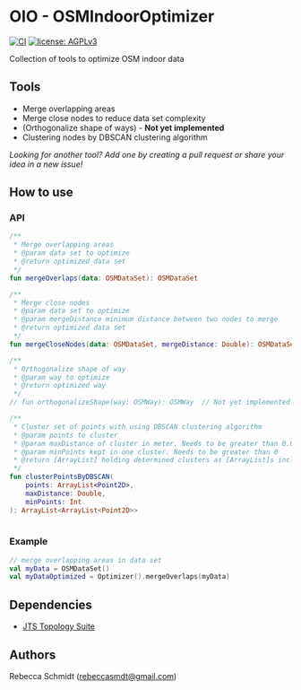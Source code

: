 # OIO - OSMIndoorOptimizer
[![CI](https://github.com/rebeccasc/OSMIndoorOptimizer/actions/workflows/gradle.yml/badge.svg?branch=master)](https://github.com/rebeccasc/OSMIndoorOptimizer/actions/workflows/gradle.yml)
[![license: AGPLv3](https://img.shields.io/badge/license-AGPLv3-blue.svg?style=flat-square&maxAge=7200)](https://github.com/rebeccasc/OSMIndoorOptimizer/blob/master/LICENSE)

Collection of tools to optimize OSM indoor data 

## Tools
* Merge overlapping areas
* Merge close nodes to reduce data set complexity 
* (Orthogonalize shape of ways) - **Not yet implemented**
* Clustering nodes by DBSCAN clustering algorithm

_Looking for another tool? Add one by creating a pull request or share your idea in a new issue!_

## How to use

### API
```kotlin
/**
 * Merge overlapping areas
 * @param data set to optimize
 * @return optimized data set
 */
fun mergeOverlaps(data: OSMDataSet): OSMDataSet

/**
 * Merge close nodes
 * @param data set to optimize
 * @param mergeDistance minimum distance between two nodes to merge
 * @return optimized data set
 */
fun mergeCloseNodes(data: OSMDataSet, mergeDistance: Double): OSMDataSet

/**
 * Orthogonalize shape of way
 * @param way to optimize
 * @return optimized way
 */
// fun orthogonalizeShape(way: OSMWay): OSMWay  // Not yet implemented

/**
 * Cluster set of points with using DBSCAN clustering algorithm
 * @param points to cluster
 * @param maxDistance of cluster in meter. Needs to be greater than 0.0
 * @param minPoints kept in one cluster. Needs to be greater than 0
 * @return [ArrayList] holding determined clusters as [ArrayList]s including points
 */
fun clusterPointsByDBSCAN(
    points: ArrayList<Point2D>,
    maxDistance: Double,
    minPoints: Int
): ArrayList<ArrayList<Point2D>>
    
```
### Example

```kotlin
// merge overlapping areas in data set
val myData = OSMDataSet()
val myDataOptimized = Optimizer().mergeOverlaps(myData)
```

## Dependencies
* [JTS Topology Suite](https://github.com/locationtech/jts)

## Authors
Rebecca Schmidt (rebeccasmdt@gmail.com)

